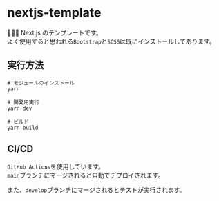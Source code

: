# nextjs-template

🌰🌰🌰 Next.js のテンプレートです。  
よく使用すると思われる`Bootstrap`と`SCSS`は既にインストールしてあります。  

## 実行方法

```shell
# モジュールのインストール
yarn

# 開発用実行
yarn dev

# ビルド
yarn build
```

## CI/CD

`GitHub Actions`を使用しています。  
`main`ブランチにマージされると自動でデプロイされます。  

また、`develop`ブランチにマージされるとテストが実行されます。  
